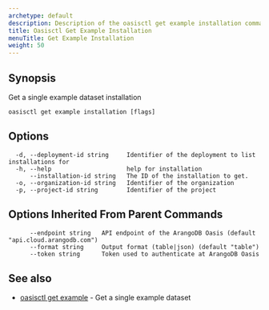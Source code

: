 ```yaml
---
archetype: default
description: Description of the oasisctl get example installation command
title: Oasisctl Get Example Installation
menuTitle: Get Example Installation
weight: 50
---
```

## Synopsis
Get a single example dataset installation

```
oasisctl get example installation [flags]
```

## Options
```
  -d, --deployment-id string     Identifier of the deployment to list installations for
  -h, --help                     help for installation
      --installation-id string   The ID of the installation to get.
  -o, --organization-id string   Identifier of the organization
  -p, --project-id string        Identifier of the project
```

## Options Inherited From Parent Commands
```
      --endpoint string   API endpoint of the ArangoDB Oasis (default "api.cloud.arangodb.com")
      --format string     Output format (table|json) (default "table")
      --token string      Token used to authenticate at ArangoDB Oasis
```

## See also
* [oasisctl get example](get-example.md)	 - Get a single example dataset

